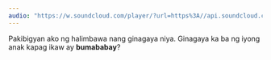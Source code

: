 ```yaml
---
audio: "https://w.soundcloud.com/player/?url=https%3A//api.soundcloud.com/tracks/1406305753%3Fsecret_token%3Ds-dkrWGSj7NWA&color=%23ff5500&auto_play=true&hide_related=false&show_comments=true&show_user=true&show_reposts=false&show_teaser=true&visual=true"
---
```


Pakibigyan ako ng halimbawa nang ginagaya niya. Ginagaya ka ba ng iyong anak kapag ikaw ay <strong>bumababay</strong>?